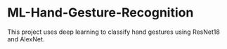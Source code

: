 # ML-Hand-Gesture-Recognition

This project uses deep learning to classify hand gestures using ResNet18 and AlexNet.
